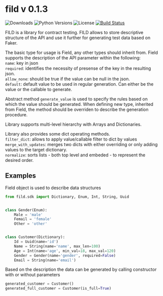 # fild v 0.1.3

![Downloads](https://img.shields.io/pypi/dm/fild.svg?style=flat)
![Python Versions](https://img.shields.io/pypi/pyversions/fild.svg?style=flat)
![License](https://img.shields.io/pypi/l/fild.svg?version=latest)
[![Build Status](https://github.com/elenakulgavaya/fild/workflows/Tests/badge.svg)](https://github.com/elenakulgavaya/fild/actions)

FILD is a library for contract testing. FILD allows to store descriptive 
structure of the API and use it further for generating test data based on Faker.

The basic type for usage is Field, any other types should inherit from.
Field supports the description of the API parameter within the following:\
`name`: key in json\
`required`: identifies the necessity of presense of the 
key in the resulting json.\
`allow_none`: should be true if the value can be null in the
json.\
`default`: default value to be used in regular generation.
Can either be the value or the callable to generate.

Abstract method `generate_value` is used to specify the rules
based on which the value should be generated. When defining
new type, inherited from Field, the method should be overriden
to describe the generation procedure.

Library supports multi-level hierarchy with Arrays and Dictionaries.

Library also provides some dict operating methods.\
`filter_dict`: allows to apply value/callable filter to dict by values\
`merge_with_updates`: merges two dicts with either overriding or only adding
values to the target dictionary.\
`normalize`: sorts lists - both top level and embeded - to represent
the desired order.

## Examples

Field object is used to describe data structures
```python
from fild.sdk import Dictionary, Enum, Int, String, Uuid


class Gender(Enum):
    Male = 'male'
    Femail = 'female'
    Other = 'other'


class Customer(Dictionary):
    Id = Uuid(name='id')
    Name = String(name='name', max_len=100)
    Age = Int(name='age', min_val=18, max_val=120)
    Gender = Gender(name='gender', required=False)
    Email = String(name='email')
```

Based on the description the data can be generated by calling constructor with
or without parameters
```python
generated_customer = Customer()
generated_full_customer = Customer(is_full=True)
```
